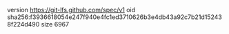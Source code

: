 version https://git-lfs.github.com/spec/v1
oid sha256:f3936618054e247f940e4fc1ed3710626b3e4db43a92c7b21d152438f224d490
size 6967
